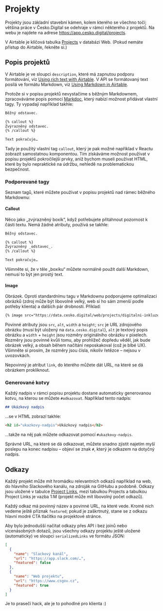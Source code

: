 # Projekty

Projekty jsou základní stavební kámen, kolem kterého se všechno točí; většina práce v Česko.Digital se odehraje v rámci některého z projektů. Na webu je najdete na adrese https://app.cesko.digital/projects.

V Airtable je klíčová tabulka [Projects](https://airtable.com/appkn1DkvgVI5jpME) v databázi Web. (Pokud nemáte přístup do Airtable, řekněte si.)

## Popis projektů

V Airtable je ve sloupci `description`, které má zapnutou podporu formátování, viz [Using rich text with Airtable](https://support.airtable.com/docs/using-rich-text-with-airtable). V API se formátovaný text posílá ve formátu Markdown, viz [Using Markdown in Airtable](https://support.airtable.com/v1/docs/using-markdown-in-airtable).

Protože si v popisu projektů nevystačíme s běžným Markdownem, zpracováváme popis pomocí [Markdoc](https://markdoc.dev), který nabízí možnost přidávat vlastní tagy. Ty vypadají například takhle:

```markdown
Běžný odstavec.

{% callout %}
Zvýrazněný odstavec.
{% /callout %}

Text pokračuje…
```

Tady je použitý vlastní tag `callout`, který je pak možné například v Reactu zobrazit samostatnou komponentou. Tím získáváme možnost používat v popisu projektů pokročilejší prvky, aniž bychom museli používat HTML, které by bylo nepraktické na údržbu, nehledě na problematickou bezpečnost.

### Podporované tagy

Seznam tagů, které můžete používat v popisu projektů nad rámec běžného Markdownu:

#### Callout

Něco jako „zvýrazněný boxík“, když potřebujete přitáhnout pozornost k části textu. Nemá žádné atributy, používá se takhle:

```markdown
Běžný odstavec.

{% callout %}
Zvýrazněný _odstavec_.
{% /callout %}

Text pokračuje…
```

Všimněte si, že v těle „boxíku“ můžete normálně použít další Markdown, nemusí to být jen prostý text.

#### Image

Obrázek. Oproti standardnímu tagu v Markdownu podporujeme optimalizaci obrázků (zdroj může být libovolně velký, web si ho sám zmenší podle potřeby klienta) a dalších pár drobností. Příklad:

```markdown
{% image src="https://data.cesko.digital/web/projects/digitalni-inkluze/cilovky.png" alt="Cílové skupiny digitální inkluze" width=1588 height=888 /%}
```

Povinné atributy jsou `src`, `alt`, `width` a `height`; `src` je URL zdrojového obrázku (musí být uložený na `data.cesko.digital`), `alt` je textový popis obrázku a `width` + `height` jsou rozměry originálního obrázku v pixelech. Rozměry jsou povinné kvůli tomu, aby prohlížeč dopředu věděl, jak bude obrázek velký, a obsah během načítání neposkakoval (což je blbé UX). Všimněte si prosím, že rozměry jsou čísla, nikoliv řetězce – nejsou v uvozovkách.

Nepovinný je atribut `link`, do kterého můžete dát URL, na které se dá obrázkem prokliknout.

### Generované kotvy

Každý nadpis v rámci popisu projektu dostane automaticky generovanou kotvu, na kterou se můžete `#odkazovat`. Například tento nadpis:

```markdown
## Ukázkový nadpis
```

…se v HTML zobrazí takhle:

```html
<h2 id="ukazkovy-nadpis">Ukázkový nadpis</h2>
```

…takže na něj pak můžete odkazovat pomocí `#ukazkovy-nadpis`.

Správné URL, na které se dá odkazovat, můžete snadno zjistit najetím myší poslepu na konec nadpisu – objeví se znak `#`, který je odkazem na dotyčný nadpis.

## Odkazy

Každý projekt může mít hromádku relevantních odkazů například na web, do hlavního Slackového kanálu, na zdroják na GitHubu a podobně. Odkazy jsou uložené v tabulce [Project Links](https://airtable.com/appkn1DkvgVI5jpME/tblL8S0FHemH4XyeN/viwwojyHfjZfKW7Po?blocks=hide), mezi tabulkou Projects a tabulkou Project Links je vazba 1:M (projekt může mít libovolný počet odkazů).

Každý odkaz má povinný název a povinné URL, na které vede. Kromě nich vedeme ještě příznak `featured`; pokud je zaškrtnutý, stane se z odkazu hlavní modré CTA tlačítko na projektové stránce.

Aby bylo jednodušší načítat odkazy přes API i bez joinů nebo vícenásobných dotazů, jsou všechny odkazy projektu ještě uložené (automaticky) ve sloupci `serializedLinks` ve formátu JSON:

```json
[
  {
    "name": "Slackový kanál",
    "url": "https://app.slack.com/…",
    "featured": false
  },
  {
    "name": "Web projektu",
    "url": "https://www.csgov.cz",
    "featured": true
  }
]
```

Je to prasečí hack, ale je to pohodlné pro klienta :)

